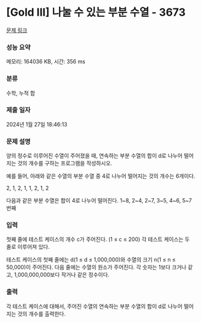 # [Gold III] 나눌 수 있는 부분 수열 - 3673 

[문제 링크](https://www.acmicpc.net/problem/3673) 

### 성능 요약

메모리: 164036 KB, 시간: 356 ms

### 분류

수학, 누적 합

### 제출 일자

2024년 1월 27일 18:46:13

### 문제 설명

<p>
	양의 정수로 이루어진 수열이 주어졌을 때, 연속하는 부분 수열의 합이 d로 나누어 떨어지는 것의 개수를 구하는 프로그램을 작성하시오.</p>

<p>
	예를 들어, 아래와 같은 수열의 부분 수열 중 4로 나누어 떨어지는 것의 개수는 6개이다.</p>

<p>
	2, 1, 2, 1, 1, 2, 1, 2</p>

<p>
	다음과 같은 부분 수열은 합이 4로 나누어 떨어진다. 1~8, 2~4, 2~7, 3~5, 4~6, 5~7번째</p>

### 입력 

 <p>
	첫째 줄에 테스트 케이스의 개수 c가 주어진다. (1 ≤ c ≤ 200) 각 테스트 케이스는 두 줄로 이루어져 있다.</p>

<p>
	테스트 케이스의 첫째 줄에는 d(1 ≤ d ≤ 1,000,000)와 수열의 크기 n(1 ≤ n ≤ 50,000)이 주어진다. 다음 줄에는 수열의 원소가 주어진다. 각 숫자는 1보다 크거나 같고, 1,000,000,000보다 작거나 같은 정수이다.</p>

### 출력 

 <p>
	각 테스트 케이스에 대해서, 주어진 수열의 연속하는 부분 수열의 합이 d로 나누어 떨어지는 것의 개수를 출력한다.</p>


